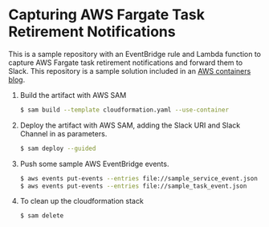 # Capturing AWS Fargate Task Retirement Notifications

This is a sample repository with an EventBridge rule and Lambda function to
capture AWS Fargate task retirement notifications and forward them to Slack.
This repository is a sample solution included in an [AWS containers
blog](https://aws.amazon.com/blogs/containers/improving-operational-visibility-with-aws-fargate-task-retirement-notifications/).

1. Build the artifact with AWS SAM

    ```bash
    $ sam build --template cloudformation.yaml --use-container
    ```

2. Deploy the artifact with AWS SAM, adding the Slack URI and Slack Channel in
   as parameters.

    ```bash
    $ sam deploy --guided
    ```

3. Push some sample AWS EventBridge events.

    ```bash
    $ aws events put-events --entries file://sample_service_event.json
    $ aws events put-events --entries file://sample_task_event.json
    ```

4. To clean up the cloudformation stack

    ```bash
    $ sam delete
    ```